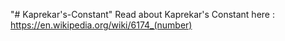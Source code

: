 "# Kaprekar's-Constant"
Read about Kaprekar's Constant here : https://en.wikipedia.org/wiki/6174_(number)
